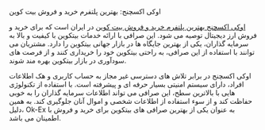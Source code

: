 اوکی اکسچنج: بهترین پلتفرم خرید و فروش بیت کوین

  

[اوکی اکسچنج بهترین پلتفرم خرید و فروش بیت کوین](https://ok-ex.io/buy-and-sell/BTC) در ایران است که برای خرید و فروش ارز دیجیتال توصیه می شود. این صرافی با ارائه خدمات بیتکوین با کیفیت و بالا به سرمایه گذاران، یکی از بهترین جایگاه ها در بازار جهانی بیتکوین را دارد. مشتریان می توانند با استفاده از این صرافی، به راحتی بیتکوین خود را خریداری کنند و از فرصت های سودآوری در بازار بیتکوین بهره مند شوند.

اوکی اکسچنج در برابر تلاش های دسترسی غیر مجاز به حساب کاربری و هک اطلاعات افراد، دارای سیستم امنیتی بسیار حرفه ای و پیشرفته است. با استفاده از تکنولوژی هایی با بالاترین سطح، این صرافی می تواند اطلاعات سرمایه گذاران را به خوبی حفاظت کند و از سوء استفاده از اطلاعات شخصی و اموال آنان جلوگیری کند. به همین دلیل، Ok-Ex به عنوان یکی از بهترین صرافی های بیتکوین برای خرید و فروش با اطمینان می باشد.
